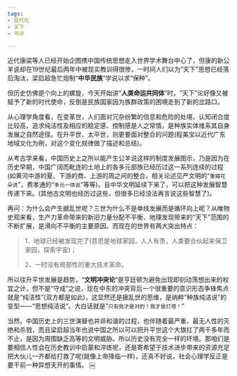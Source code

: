 ```yaml
---
tags: 
- 现代化
- 天下
- 书评

---
```

近代康梁等人已经开始企图携中国传统思想走入世界学术舞台中心了，但康的新公羊说却在19世纪最后两年中被现实教训得很惨，一时间人们以为“天下”思想已经落后淘汰，梁启超急忙炮制“**中华民族**”学说以求“保种”。

但历史仿佛是个向上的螺旋，今天开始讲“**人类命运共同体**”时，“天下”论好像又被赋予了新的时代使命，反倒是民族国家因为族群政策的困境走到了新的岔路口。

从心理学角度看，在变革世，人们面对冗杂纷繁的信息和危险的处境，认知闭合度比较高，追求纯洁性及相应的稳定感、控制感是人之常情，是种族实体维系其自身发展之自然途径。在升平世、太平世，则更要面对整合的问题(程美宝以近代广东地域文化为例，对这个变化规律做了描述和总结)。

从考古学来看，中国历史上之所以能产生公羊说这样的制度发展图示，乃是因为在历史早期，中国广阔而毗连的土地上的各多元部族已经历过这一系列连续的过程(如黄河中游的夏、下游的商、上游的周之间的整合，相关论述见严文明的“`重瓣花朵说`”，费孝通的“`多元一体说`”等等)。且中华文明延续下来了，可以把这种发展智慧传递下来。(其他古文明也经历过这些，但很多已经没法再言说这些智慧了)。

再问：为什么会产生据乱世呢？三世为什么不是单线发展而是循环向上呢？从唯物史观来看，生产力革命带来的新旧力量分配不平衡、地理发现带来的“天下”范围的不断扩展，是滑向不平衡的主要原因。而现在的世界有两大突出特点：

> 1、地球已经被发现完了(意思是地球家园，人人有责，人类要合伙起来保卫家园，探索宇宙)；
> 
> 2、一时没有局部性的重大技术革命。

所以往升平世发展是趋势，“**文明冲突论**”是亨廷顿为避免出现即刻动荡想出来的权宜之计，但不是“守成”之说，现在中东的冲突背后一个很重要的意识形态争锋焦点就是“纯洁性”(双方都是如此)，这显然还是据乱世的思维，是纳粹“种族纯洁说”的变型——“思想纯洁说”。大白话就是“`只有我才是对的！我才是灯塔！`”

当然，中国历史上的三世演替也并非和谐的过程，也伴随着最严重、最无人性的灭绝和杀戮，而且梁启超当年也说中国之所以可以把升平世这个大旗扛了两千多年而不止，是因为周围缺乏高等的文明威胁。所以历史没有完全一样的环境。那咱们是要相信人性会在历史教训中启蒙和淬炼呢，还是寄希望于技术进步带来的资源充足把大伙儿一齐都给打救了呢(就像上帝降临一样)，还真不好说，社会心理学反正是要干前一种异想天开的事情。
￼